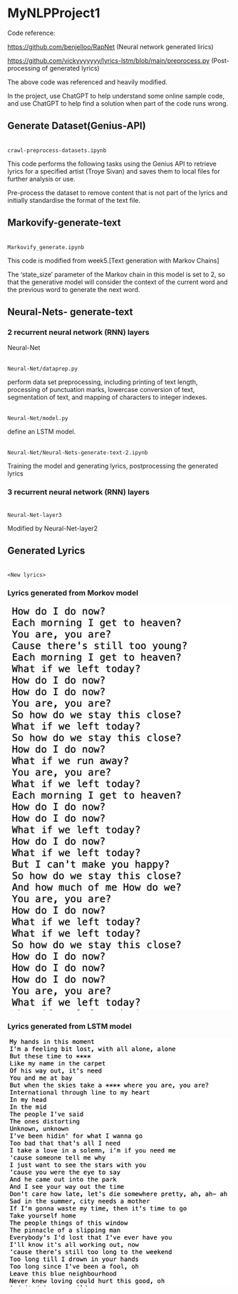 # MyNLPProject1

Code reference:

https://github.com/benjelloo/RapNet (Neural network generated lirics)

https://github.com/vickyyyyyyy/lyrics-lstm/blob/main/preprocess.py (Post-processing of generated lyrics)

The above code was referenced and heavily modified.

In the project, use ChatGPT to help understand some online sample code, and use ChatGPT to help find a solution when part of the code runs wrong.

## Generate Dataset(Genius-API)

```

crawl-preprocess-datasets.ipynb

```

This code performs the following tasks using the Genius API to retrieve lyrics for a specified artist (Troye Sivan) and saves them to local files for further analysis or use.

Pre-process the dataset to remove content that is not part of the lyrics and initially standardise the format of the text file.

## Markovify-generate-text

```

Markovify_generate.ipynb

```

This code is modified from week5.[Text generation with Markov Chains]
 
The ‘state_size’ parameter of the Markov chain in this model is set to 2, so that the generative model will consider the context of the current word and the previous word to generate the next word.

## Neural-Nets- generate-text

### 2 recurrent neural network (RNN) layers

Neural-Net

```

Neural-Net/dataprep.py

```

perform data set preprocessing, including printing of text length, processing of punctuation marks, lowercase conversion of text, segmentation of text, and mapping of characters to integer indexes.

```

Neural-Net/model.py

```


define an LSTM model.

```

Neural-Net/Neural-Nets-generate-text-2.ipynb

```


Training the model and generating lyrics, postprocessing the generated lyrics

### 3 recurrent neural network (RNN) layers

```

Neural-Net-layer3

```

Modified by Neural-Net-layer2

## Generated Lyrics

```

<New lyrics>

```

### Lyrics generated from Morkov model

![lyrics generated from Morkov model :](Lyrics_Markov.png)

### Lyrics generated from LSTM model

![lyrics generated from LSTM model :](Lyrics_LSTM.png)